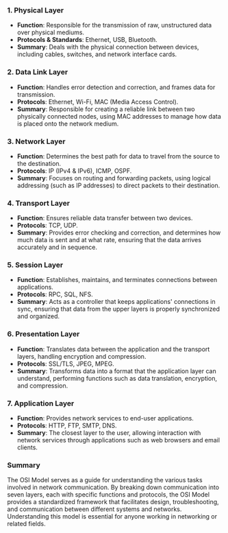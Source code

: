 ### 1. Physical Layer

- **Function**: Responsible for the transmission of raw, unstructured data over physical mediums.
- **Protocols & Standards**: Ethernet, USB, Bluetooth.
- **Summary**: Deals with the physical connection between devices, including cables, switches, and network interface cards.

### 2. Data Link Layer

- **Function**: Handles error detection and correction, and frames data for transmission.
- **Protocols**: Ethernet, Wi-Fi, MAC (Media Access Control).
- **Summary**: Responsible for creating a reliable link between two physically connected nodes, using MAC addresses to manage how data is placed onto the network medium.

### 3. Network Layer

- **Function**: Determines the best path for data to travel from the source to the destination.
- **Protocols**: IP (IPv4 & IPv6), ICMP, OSPF.
- **Summary**: Focuses on routing and forwarding packets, using logical addressing (such as IP addresses) to direct packets to their destination.

### 4. Transport Layer

- **Function**: Ensures reliable data transfer between two devices.
- **Protocols**: TCP, UDP.
- **Summary**: Provides error checking and correction, and determines how much data is sent and at what rate, ensuring that the data arrives accurately and in sequence.

### 5. Session Layer

- **Function**: Establishes, maintains, and terminates connections between applications.
- **Protocols**: RPC, SQL, NFS.
- **Summary**: Acts as a controller that keeps applications' connections in sync, ensuring that data from the upper layers is properly synchronized and organized.

### 6. Presentation Layer

- **Function**: Translates data between the application and the transport layers, handling encryption and compression.
- **Protocols**: SSL/TLS, JPEG, MPEG.
- **Summary**: Transforms data into a format that the application layer can understand, performing functions such as data translation, encryption, and compression.

### 7. Application Layer

- **Function**: Provides network services to end-user applications.
- **Protocols**: HTTP, FTP, SMTP, DNS.
- **Summary**: The closest layer to the user, allowing interaction with network services through applications such as web browsers and email clients.

### Summary

The OSI Model serves as a guide for understanding the various tasks involved in network communication. By breaking down communication into seven layers, each with specific functions and protocols, the OSI Model provides a standardized framework that facilitates design, troubleshooting, and communication between different systems and networks. Understanding this model is essential for anyone working in networking or related fields.